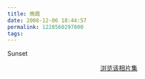 ```yaml
---
title: 晚霞
date: 2008-12-06 18:44:57
permalink: 1228560297000
tags: 
---
```


<p>Sunset</p> <simpleflickr set="72157610761888831"/><p style="text-align: center;"><a href="http://www.flickr.com/photos/yyqian/sets/72157610761888831/show" target="_blank">浏览该相片集</a></p>
